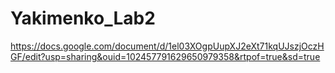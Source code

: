# Yakimenko_Lab2
https://docs.google.com/document/d/1el03XOgpUupXJ2eXt71kqUJszjOczHGF/edit?usp=sharing&ouid=102457791629650979358&rtpof=true&sd=true
